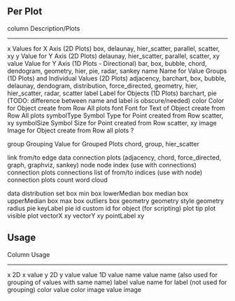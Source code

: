 Per Plot
--------

column       Description/Plots
------       -----------------
x            Values for X Axis (2D Plots)
               box, delaunay, hier_scatter, parallel, scatter, xy
y            Value for Y Axis (2D Plots)
               delaunay, hier_scatter, parallel, scatter, xy
value        Value for Y Axis (1D Plots - Directional)
               bar, box, bubble, chord, dendogram, geometry, hier, pie, radar, sankey
name         Name for Value Groups (1D Plots) and Individual Values (2D Plots)
               adjacency, barchart, box, bubble, delaunay, dendogram, distribution, force_directed,
               geometry, hier, hier_scatter, radar, scatter
label        Label for Objects (1D Plots)
               barchart, pie (TODO: difference between name and label is obscure/needed)
color        Color for Object create from Row
               All plots
font         Font for Text of Object create from Row
               All plots
symbolType   Symbol Type for Point created from Row
               scatter, xy
symbolSize   Symbol Size for Point created from Row
               scatter, xy
image        Image for Object create from Row
               all plots ?

group        Grouping Value for Grouped Plots
               chord, group, hier_scatter

link         from/to edge data
              connection plots (adjacency, chord, force_directed, graph, graphviz, sankey)
node         node index (use with connections)
              connection plots
connections  list of from/to indices (use with node)
              connection plots
count        word cloud

data         distribution
set          box
min          box
lowerMedian  box
median       box
upperMedian  box
max          box
outliers     box
geometry     geometry
style        geometry
radius       pie
keyLabel     pie
id           custom id for object (for scripting)
              plot
tip          plot
visible      plot
vectorX      xy
vectorY      xy
pointLabel   xy

Usage
-----

Column  Usage
------  -----
x       2D x value
y       2D y value
value   1D value
name    value name (also used for grouping of values with same name)
label   value name for label (not used for grouping)
color   value color
image   value image
